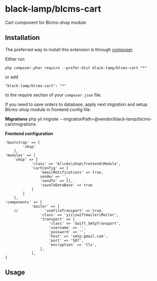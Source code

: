black-lamp/blcms-cart
=====================
Cart component for Blcms-shop module

Installation
------------

The preferred way to install this extension is through [composer](http://getcomposer.org/download/).

Either run

```
php composer.phar require --prefer-dist black-lamp/blcms-cart "*"
```

or add

```
"black-lamp/blcms-cart": "*"
```

to the require section of your `composer.json` file.

If you need to save orders to database, apply next migration and setup Blcms-shop module in frontend config file:

**Migrations**
php yii migrate --migrationPath=@vendor/black-lamp/blcms-cart/migrations

**Frontend configuration**
```
'bootstrap' => [
        'shop'
    ],
'modules' => [
    'shop' => [
            'class' => 'bl\cms\shop\frontend\Module',
            'cartConfig' => [
                'emailNotifications' => true,
                sender => '',
                'sendTo' => [],
                'saveToDataBase' => true
            ]
        ]
    ],
'components' => [
            'mailer' => [
    //            'useFileTransport' => true,
                'class' => 'yii\swiftmailer\Mailer',
                'transport' => [
                    'class' => 'Swift_SmtpTransport',
                    'username' => '',
                    'password' => '',
                    'host' => 'smtp.gmail.com',
                    'port' => '587',
                    'encryption' => 'tls',
                ],
            ],
]
```


Usage
-----